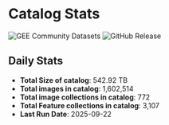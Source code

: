 # Catalog Stats

![GEE Community Datasets](https://img.shields.io/endpoint?url=https://gist.githubusercontent.com/samapriya/34bc0c1280d475d3a69e3b60a706226e/raw/community.json)
![GitHub Release](https://img.shields.io/github/v/release/samapriya/awesome-gee-community-datasets)

## Daily Stats

<!-- START_MARKER -->
* **Total Size of catalog**: 542.92 TB
* **Total images in catalog**: 1,602,514
* **Total image collections in catalog**: 772
* **Total Feature collections in catalog**: 3,107
* **Last Run Date**: 2025-09-22
<!-- END_MARKER -->
